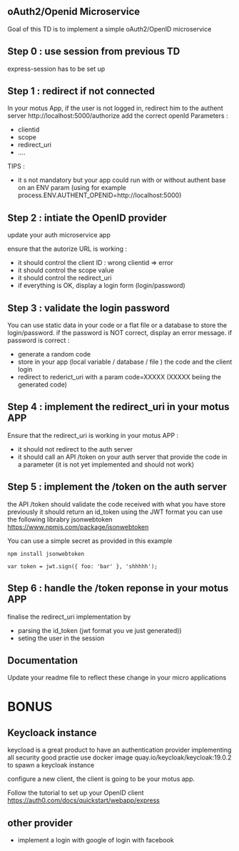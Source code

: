 ## oAuth2/Openid Microservice

Goal of this TD is to implement a simple oAuth2/OpenID microservice


## Step 0 : use session from previous TD

express-session has to be set up

## Step 1  : redirect if not connected


In your motus App, if the user is not logged in, redirect him to the authent server http://localhost:5000/authorize
add the correct openId Parameters :
- clientid
- scope 
- redirect_uri
- ....

TIPS :
- it s not mandatory but your app could run with or without authent base on an ENV param (using for example process.ENV.AUTHENT_OPENID=http://localhost:5000)


## Step 2 : intiate the OpenID provider

update your auth microservice app

ensure that the autorize URL is working :
- it should control the client ID : wrong clientid => error
- it should control the scope value
- it should control the redirect_uri
- if everything is OK, display a login form (login/password) 

## Step 3 : validate the login password

You can use static data in your code or a flat file or a database to store the login/password.
if the password is NOT correct, display an error message.
if password is correct :
- generate a random code
- store in your app (local variable / database / file ) the code and the client login
- redirect to rederict_uri with a param code=XXXXX (XXXXX beiing the generated code)


## Step 4 : implement the redirect_uri  in your motus APP

Ensure that the redirect_uri is working in your motus APP :
- it should not redirect to the auth server
- it should call an API /token on your auth server that provide the code in a parameter (it is not yet implemented and should not work) 


## Step 5 : implement the /token on the auth server

the API /token should validate the code received with what you have store previously
it should return an id_token using the JWT format 
you can use the following librabry jsonwebtoken
https://www.npmjs.com/package/jsonwebtoken

You can use a simple secret as provided in this example

``` 
npm install jsonwebtoken

var token = jwt.sign({ foo: 'bar' }, 'shhhhh');
``` 

## Step 6 : handle the /token reponse in your motus APP

finalise the redirect_uri implementation by 
- parsing the id_token (jwt format you ve just generated))
- seting the user in the session


## Documentation

Update your readme file to reflect these change in your micro applications

# BONUS 

## Keycloack instance 

keycload is a great product to have an authentication provider implementing all security good practie
use docker image quay.io/keycloak/keycloak:19.0.2 to spawn a keycloak instance 

configure a new client, the client is going to be your motus app.

Follow the tutorial to set up your OpenID client https://auth0.com/docs/quickstart/webapp/express


## other provider

- implement a login with google of login with facebook


